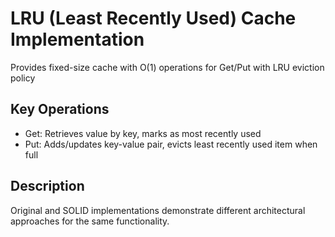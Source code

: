 ﻿# LRU (Least Recently Used) Cache Implementation
Provides fixed-size cache with O(1) operations for Get/Put with LRU eviction policy

## Key Operations
- Get: Retrieves value by key, marks as most recently used
- Put: Adds/updates key-value pair, evicts least recently used item when full

## Description
Original and SOLID implementations demonstrate different architectural approaches for the same functionality.